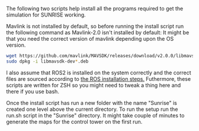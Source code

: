 The following two scripts help install all the programs required to get the simulation for SUNRISE working.

Mavlink is not installed by default, so before running the install script run the following command as Mavlink-2.0 isn't installed by default:
It might be that you need the correct version of mavlink depending upon the OS version. 

```sh
wget https://github.com/mavlink/MAVSDK/releases/download/v2.0.0/libmavsdk-dev_2.0.0_ubuntu22.04_amd64.deb
sudo dpkg -i libmavsdk-dev*.deb

```


I also assume that ROS2 is installed on the system correctly and the correct files are sourced according to [the ROS installation steps.](https://docs.ros.org/en/humble/Installation/Ubuntu-Install-Debs.html#install-ros-2-packages) Futhermore, these scripts are written for ZSH so you might need to tweak a thing here and there if you use bash. 


Once the install script has run a new folder with the name "Sunrise" is created one level above the current directory. To run the setup run the run.sh script in the "Sunrise" directory. It might take couple of minutes to generate the maps for the control tower on the first run.
